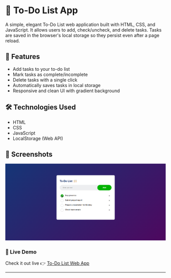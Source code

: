 # 📝 To-Do List App

A simple, elegant To-Do List web application built with HTML, CSS, and JavaScript. It allows users to add, check/uncheck, and delete tasks. Tasks are saved in the browser's local storage so they persist even after a page reload.

## 🚀 Features

- Add tasks to your to-do list
- Mark tasks as complete/incomplete
- Delete tasks with a single click
- Automatically saves tasks in local storage
- Responsive and clean UI with gradient background

## 🛠️ Technologies Used

- HTML
- CSS
- JavaScript
- LocalStorage (Web API)

## 📸 Screenshots

![To-Do List Screenshot](images/Screenshot.png)


### 🔗 Live Demo

Check it out live 👉 [To-Do List Web App](https://pravallika2580.github.io/To-Do-List/)

---
